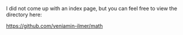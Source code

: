 I did not come up with an index page, but you can feel free to view the directory here:

https://github.com/veniamin-ilmer/math
